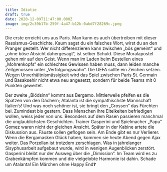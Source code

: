```yaml
---
title: Idiotie
draft: true
date: 2020-12-09T11:47:00.000Z
image: img/2c39b17b-259f-4a47-b12b-0abd7f28269c.jpeg
---
```

Die erste erreicht uns aus Paris. Man kann es auch übertreiben mit dieser Rassismus-Geschichte. Kaum sagst du ein falsches Wort, wirst du an den Pranger gestellt. Wer nicht differenzieren kann zwischen „bös gemeint“ und „ohne böse Absicht dahergesagt“, ist selber Schuld. Diese Moralapostel gehen mir auf den Geist. Wenn man im Laden beim Bestellen eines „Mohrenkopfs“ ein schlechtes Gewissen haben muss, dann leiden manche Zeitgenossen unter „Verfolgungswahn“. Die UEFA sollte ein Zeichen setzen. Wegen Unverhältnismässigkeit wird das Spiel zwischen Paris St. Germain und Basaksehir nicht etwa neu angesetzt, sondern für beide Teams mit 0 Punkten gewertet.

Der zweite „Blödsinn“ kommt aus Bergamo. Mittlerweile pfeifen es die Spatzen von den Dächern; Atalanta ist die sympathischste Mannschaft Italien‘s! Und was noch schöner ist, sie bringt den „Grossen“ das Fürchten bei. Zumindest bis gestern. Dass Menschen ihre Eitelkeiten befriedigen wollen, weiss jeder von uns. Besonders auf dem Rasen passieren manchmal die unglaublichsten Geschichten. Trainer Gasperini und Spielmacher „Papu“ Gomez waren nicht der gleichen Ansicht. Später in der Kabine artete die Diskussion aus. Fäuste sollen geflogen sein. Am Ende gibt es nur Verlierer. Wenn die Bergamasken Glück haben, kommen sie heute Abend gegen Ajax weiter. Das Porzellan ist trotzdem zerschlagen. Was in jahrelanger Sisyphusarbeit aufgebaut wurde, wird in wenigen Augenblicken zerstört. Gasperini bleibt nur der Ausweg über die „Dimission“. Im Team wird es zu Grabenkämpfen kommen und die vielgelobte Harmonie ist dahin. Schade um Atalanta! Ein Märchen ohne Happy End❓